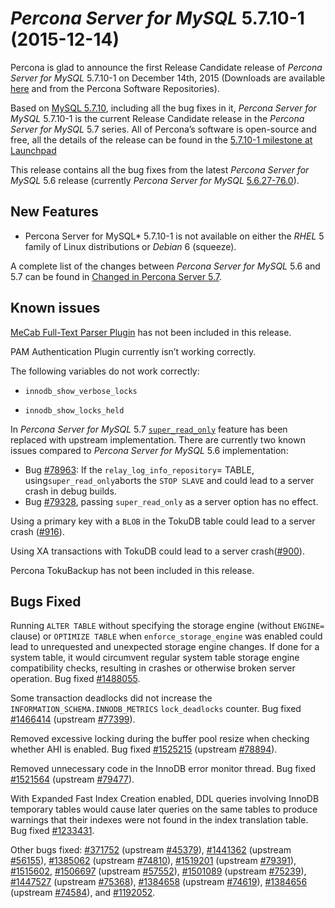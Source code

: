 # *Percona Server for MySQL* 5.7.10-1 (2015-12-14)

Percona is glad to announce the first Release Candidate release of *Percona Server for MySQL* 5.7.10-1 on December 14th, 2015 (Downloads are available [here](http://www.percona.com/downloads/Percona-Server-5.7/Percona-Server-5.7.10-1rc1/)
and from the Percona Software Repositories).

Based on [MySQL 5.7.10](http://dev.mysql.com/doc/relnotes/mysql/5.7/en/news-5-7-10.html), including
all the bug fixes in it, *Percona Server for MySQL* 5.7.10-1 is the current Release
Candidate release in the *Percona Server for MySQL* 5.7 series. All of Percona’s
software is open-source and free, all the details of the release can be found
in the [5.7.10-1 milestone at Launchpad](https://launchpad.net/percona-server/+milestone/5.7.10-1rc1)

This release contains all the bug fixes from the latest *Percona Server for MySQL* 5.6
release (currently *Percona Server for MySQL* [5.6.27-76.0](http://www.percona.com/doc/percona-server/5.6/release-notes/Percona-Server-5.6.27-76.0.html)).

## New Features

* Percona Server for MySQL* 5.7.10-1 is not available on either the *RHEL* 5 family of Linux distributions or *Debian* 6 (squeeze).

A complete list of the changes between *Percona Server for MySQL* 5.6 and 5.7 can be found in [Changed in Percona Server 5.7](/changed_in_57.md).

## Known issues

[MeCab Full-Text Parser Plugin](https://dev.mysql.com/doc/refman/5.7/en/fulltext-search-mecab.html)  has not been included in this release.

PAM Authentication Plugin currently isn’t working correctly.

The following variables do not work correctly:

* `innodb_show_verbose_locks`

* `innodb_show_locks_held`


In *Percona Server for MySQL* 5.7 [`super_read_only`](https://www.percona.com/doc/percona-server/5.6/management/super_read_only.html) feature has been replaced with upstream implementation. There are currently two known issues compared to *Percona Server for MySQL* 5.6 implementation:

* Bug [#78963](http://bugs.mysql.com/bug.php?id=78963): If the `relay_log_info_repository`= TABLE, using`super_read_only`aborts the `STOP SLAVE` and could lead to a server crash in debug builds.
* Bug [#79328](http://bugs.mysql.com/bug.php?id=79328), passing `super_read_only` as a server option has no effect. 

Using a primary key with a `BLOB` in the TokuDB table could lead to a server crash ([#916](https://tokutek.atlassian.net/browse/DB-916)).

Using XA transactions with TokuDB could lead to a server crash([#900](https://tokutek.atlassian.net/browse/DB-900)).

Percona TokuBackup has not been included in this release.

## Bugs Fixed

Running `ALTER TABLE` without specifying the storage engine (without `ENGINE=` clause) or `OPTIMIZE TABLE` when `enforce_storage_engine` was enabled could lead to unrequested and unexpected storage engine changes. If done for a system table, it would circumvent regular system table storage engine compatibility checks, resulting in crashes or otherwise broken server operation. Bug fixed [#1488055](https://bugs.launchpad.net/percona-server/+bug/1488055).

Some transaction deadlocks did not increase the `INFORMATION_SCHEMA.INNODB_METRICS` `lock_deadlocks` counter. Bug fixed [#1466414](https://bugs.launchpad.net/percona-server/+bug/1466414) (upstream [#77399](http://bugs.mysql.com/bug.php?id=77399)).

Removed excessive locking during the buffer pool resize when checking whether
AHI is enabled. Bug fixed [#1525215](https://bugs.launchpad.net/percona-server/+bug/1525215) (upstream [#78894](http://bugs.mysql.com/bug.php?id=78894)).

Removed unnecessary code in the InnoDB error monitor thread. Bug fixed
[#1521564](https://bugs.launchpad.net/percona-server/+bug/1521564) (upstream [#79477](http://bugs.mysql.com/bug.php?id=79477)).

With Expanded Fast Index Creation enabled, DDL queries involving InnoDB temporary tables would cause later queries on the same tables to produce warnings that their indexes were not found in the index translation table. Bug fixed [#1233431](https://bugs.launchpad.net/percona-server/+bug/1233431).

Other bugs fixed: [#371752](https://bugs.launchpad.net/percona-server/+bug/371752) (upstream [#45379](http://bugs.mysql.com/bug.php?id=45379)), [#1441362](https://bugs.launchpad.net/percona-server/+bug/1441362)
(upstream [#56155](http://bugs.mysql.com/bug.php?id=56155)), [#1385062](https://bugs.launchpad.net/percona-server/+bug/1385062) (upstream [#74810](http://bugs.mysql.com/bug.php?id=74810)),
[#1519201](https://bugs.launchpad.net/percona-server/+bug/1519201) (upstream [#79391](http://bugs.mysql.com/bug.php?id=79391)), [#1515602](https://bugs.launchpad.net/percona-server/+bug/1515602), [#1506697](https://bugs.launchpad.net/percona-server/+bug/1506697)
(upstream [#57552](http://bugs.mysql.com/bug.php?id=57552)), [#1501089](https://bugs.launchpad.net/percona-server/+bug/1501089) (upstream [#75239](http://bugs.mysql.com/bug.php?id=75239)),
[#1447527](https://bugs.launchpad.net/percona-server/+bug/1447527) (upstream [#75368](http://bugs.mysql.com/bug.php?id=75368)), [#1384658](https://bugs.launchpad.net/percona-server/+bug/1384658) (upstream
[#74619](http://bugs.mysql.com/bug.php?id=74619)), [#1384656](https://bugs.launchpad.net/percona-server/+bug/1384656) (upstream [#74584](http://bugs.mysql.com/bug.php?id=74584)), and
[#1192052](https://bugs.launchpad.net/percona-server/+bug/1192052).
